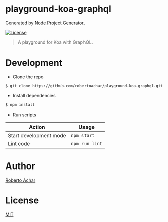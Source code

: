 # playground-koa-graphql

Generated by [Node Project Generator](https://github.com/robertoachar/generator-node).

[![License][license-badge]][license-url]

> A playground for Koa with GraphQL.

# Development

- Clone the repo

```bash
$ git clone https://github.com/robertoachar/playground-koa-graphql.git
```

- Install dependencies

```bash
$ npm install
```

- Run scripts

| Action                 | Usage          |
| ---------------------- | -------------- |
| Start development mode | `npm start`    |
| Lint code              | `npm run lint` |

# Author

[Roberto Achar](https://twitter.com/robertoachar)

# License

[MIT](https://github.com/robertoachar/playground-koa-graphql/blob/master/LICENSE)

[license-badge]: https://img.shields.io/github/license/robertoachar/playground-koa-graphql.svg
[license-url]: https://opensource.org/licenses/MIT
